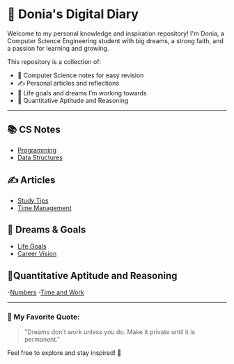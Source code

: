 # 🌟 Donia's Digital Diary

Welcome to my personal knowledge and inspiration repository! I'm Donia, a Computer Science Engineering student with big dreams, a strong faith, and a passion for learning and growing.

This repository is a collection of:
- 📘 Computer Science notes for easy revision
- ✍️ Personal articles and reflections
- 🌈 Life goals and dreams I’m working towards
- 🙏 Quantitative Aptitude and Reasoning

---

## 📚 CS Notes

- [Programming](./CS-Notes/Programming.md)
- [Data Structures](./CS-Notes/Data-Structures.md)

## ✍️ Articles

- [Study Tips](./Articles/Study-Tips.md)
- [Time Management](./Articles/Time-Management.md)

## 🌈 Dreams & Goals

- [Life Goals](./Dreams-and-Goals/Life-Goals.md)
- [Career Vision](./Dreams-and-Goals/Career-Vision.md)

## 🙏Quantitative Aptitude and Reasoning
-[Numbers](-/Quantitative-Aptitude-and-Reasoning/Numbers.md)
-[Time and Work](-/Quantitative-Aptitude-and-Reasoning/Time-and-Work.md)



---

### 💬 My Favorite Quote:
> "Dreams don’t work unless you do.
> Make it private until it is permanent."

Feel free to explore and stay inspired! 🌸
